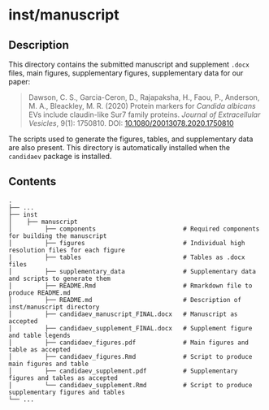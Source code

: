 
<!-- README.md is generated from README.Rmd. Please edit that file -->

# inst/manuscript

## Description

This directory contains the submitted manuscript and supplement `.docx`
files, main figures, supplementary figures, supplementary data for our
paper:

> Dawson, C. S., Garcia-Ceron, D., Rajapaksha, H., Faou, P., Anderson,
> M. A., Bleackley, M. R. (2020) Protein markers for *Candida albicans*
> EVs include claudin-like Sur7 family proteins. *Journal of
> Extracellular* *Vesicles*, 9(1): 1750810. DOI:
> [10.1080/20013078.2020.1750810](https://doi.org/10.1080/20013078.2020.1750810)

The scripts used to generate the figures, tables, and supplementary data
are also present. This directory is automatically installed when the
`candidaev` package is installed.

## Contents

    .
    ├── ...
    ├── inst
    │    ├── manuscript
    │         ├── components                        # Required components for building the manuscript
    │         ├── figures                           # Individual high resolution files for each figure
    |         ├── tables                            # Tables as .docx files
    │         ├── supplementary_data                # Supplementary data and scripts to generate them
    │         ├── README.Rmd                        # Rmarkdown file to produce README.md
    │         ├── README.md                         # Description of inst/manuscript directory
    │         ├── candidaev_manuscript_FINAL.docx   # Manuscript as accepted
    │         ├── candidaev_supplement_FINAL.docx   # Supplement figure and table legends
    │         ├── candidaev_figures.pdf             # Main figures and table as accepted
    │         ├── candidaev_figures.Rmd             # Script to produce main figures and table
    │         ├── candidaev_supplement.pdf          # Supplementary figures and tables as accepted
    │         └── candidaev_supplement.Rmd          # Script to produce supplementary figures and tables
    └── ...
